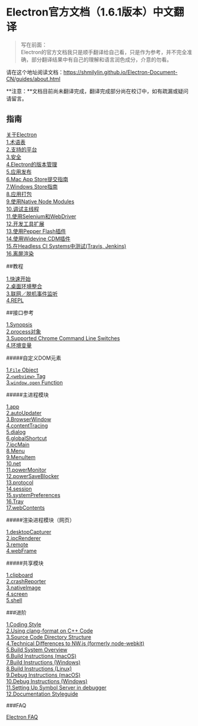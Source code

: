 # Electron官方文档（1.6.1版本）中文翻译

> 写在前面：  
> Electron的官方文档我只是顺手翻译给自己看，只是作为参考，并不完全准确，部分翻译结果中有自己的理解和语言润色成分，介意的勿看。

请在这个地址阅读文档：https://shmilylin.github.io/Electron-Document-CN/guides/about.html

**注意：**文档目前尚未翻译完成，翻译完成部分尚在校订中，如有疏漏或疑问请留言。

## 指南

[关于Electron](guides/about.md)   
[1.术语表](guides/glossary-of-terms.md)   
[2.支持的平台](guides/supported-platforms.md)   
[3.安全](guides/security.md)   
[4.Electron的版本管理](guides/electron-versioning.md)    
[5.应用发布](guides/application-distribution.md)   
[6.Mac App Store提交指南](guides/mac-app-store-submission-guide.md)   
[7.Windows Store指南](guides/windows-store-guide.md)   
[8.应用打包](guides/application-packaging.md)   
[9.使用Native Node Modules](guides/using-native-node-modules.md)   
[10.调试主线程](guides/debugging-main-process.md)   
[11.使用Selenium和WebDriver](guides/using-selenium-and-webDriver.md)   
[12.开发工具扩展](guides/devTools-extension.md)   
[13.使用Pepper Flash插件](guides/using-pepper-flash-plugin.md)   
[14.使用Widevine CDM插件](guides/using-widevine-cmd-plugin.md)   
[15.在Headless CI Systems中测试(Travis, Jenkins)](guides/testing-on-headless-ci-systems.md)   
[16.离屏渲染](guides/offscreen-rendering.md)   

##教程

[1.快速开始](tutorials/quick-start.md)   
[2.桌面环境整合](tutorials/desktop-environment-integration.md)   
[3.联网／脱机事件监听](tutorials/online-offline-event-detection.md)   
[4.REPL](tutorials/REPL.md)   

##接口参考

[1.Synopsis](APIs/synopsis.md)   
[2.process对象](APIs/process-object.md)   
[3.Supported Chrome Command Line Switches](APIs/supported-chrome-command-line-switches.md)   
[4.环境变量](APIs/environment-variables.md)   


#####自定义DOM元素

[1.`File` Object](APIs/DOM/file-object.md)   
[2.`<webview>` Tag](APIs/DOM/webview-tag.md)   
[3.`window.open` Function](APIs/DOM/window-open-function.md)   

#####主进程模块

[1.app](APIs/main/app.md)    
[2.autoUpdater](APIs/main/autoUpdater.md)    
[3.BrowserWindow](APIs/main/BrowserWindow.md)   
[4.contentTracing](APIs/main/contentTracing.md)   
[5.dialog](APIs/main/dialog.md)   
[6.globalShortcut](APIs/main/globalShortcut.md)   
[7.ipcMain](APIs/main/ipcMain.md)   
[8.Menu](APIs/main/Menu.md)   
[9.MenuItem](APIs/main/MenuItem.md)   
[10.net](APIs/main/net.md)   
[11.powerMonitor](APIs/main/powerMonitor.md)   
[12.powerSaveBlocker](APIs/main/powerSaveBlocker.md)   
[13.protocol](APIs/main/protocol.md)   
[14.session](APIs/main/session.md)   
[15.systemPreferences](APIs/main/systemPreferences.md)   
[16.Tray](APIs/main/Tray.md)   
[17.webContents](APIs/main/webContents.md)   

#####渲染进程模块（网页）

[1.desktopCapturer](APIs/renderer/desktopCapturer.md)    
[2.ipcRenderer](APIs/renderer/ipcRenderer.md)   
[3.remote](APIs/renderer/remote.md)   
[4.webFrame](APIs/renderer/webFrame.md) 

#####共享模块  

[1.clipboard](APIs/both/clipboard.md)    
[2.crashReporter](APIs/both/crashReporter.md)   
[3.nativeImage](APIs/both/nativeImage.md)   
[4.screen](APIs/both/screen.md)   
[5.shell](APIs/both/shell.md)   

###进阶

[1.Coding Style](development/coding-style.md)    
[2.Using clang-format on C++ Code](development/using-clang-format-on-cpp-code.md)   
[3.Source Code Directory Structure](development/source-code-directory-structure.md)   
[4.Technical Differences to NW.js (formerly node-webkit)](development/technical-differences-to-nwjs.md)   
[5.Build System Overview](development/build-system-overview.md)   
[6.Build Instructions (macOS)](development/build-instructions-macos.md)   
[7.Build Instructions (Windows)](development/build-instructions-windows.md)   
[8.Build Instructions (Linux)](development/build-instructions-linux.md)   
[9.Debug Instructions (macOS)](development/debug-instructions-macos.md)   
[10.Debug Instructions (Windows)](development/debug-instructions-windows.md)   
[11.Setting Up Symbol Server in debugger](development/setting-up-symbol-server-in-debugger.md)   
[12.Documentation Styleguide](development/documentation-styleguide.md)   

###FAQ

[Electron FAQ](FAQ/electron-faq.md)    

